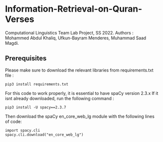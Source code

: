 # Information-Retrieval-on-Quran-Verses
Computational Linguistics Team Lab Project, SS 2022. 
Authors : Mohammed Abdul Khaliq, Ufkun-Bayram Menderes, Muhammad Saad Magdi. 

## Prerequisites
Please make sure to download the relevant libraries from requirements.txt file :
```
pip3 install requirements.txt
```
For this code to work properly, it is essential to have spaCy version 2.3.x
If it isnt already downloaded, run the following command :
```
pip3 install -U spacy==2.3.7
```
Then download the spaCy en_core_web_lg module with the following lines of code:
```
import spacy.cli
spacy.cli.download("en_core_web_lg")
```
